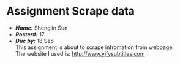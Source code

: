 # Assignment Scrape data
- ***Name:*** Shenglin Sun
- ***Roster#:*** 17
- ***Due by:*** 18 Sep \
This assignment is about to scrape infromation from webpage.\
The website I used is: http://www.yifysubtitles.com 
